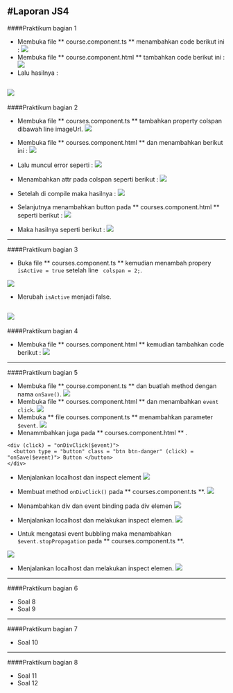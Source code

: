 #Laporan JS4
---
####Praktikum bagian 1
- Membuka file ** course.component.ts ** menambahkan code berikut ini :
![](image/chapter1/p1.1.jpg)
- Membuka file ** course.component.html ** tambahkan code berikut ini :
![](image/chapter1/p1.2.jpg)
- Lalu hasilnya :

![](image/chapter1/j4soal1.jpg)
---
####Praktikum bagian 2
- Membuka file ** courses.component.ts ** tambahkan property colspan dibawah line imageUrl.
![](image/chapter1/p2.1.jpg)
- Membuka file ** courses.component.html ** dan menambahkan berikut ini :
![](image/chapter1/p2.2.jpg)

- Lalu muncul error seperti :
![](image/chapter1/error.jpg)


- Menambahkan attr pada colspan seperti berikut :
![](image/chapter1/p2.4.jpg)

- Setelah di compile maka hasilnya : 
![](image/chapter1/j4soal2.jpg)

- Selanjutnya menambahkan button pada ** courses.component.html ** seperti berikut :
![](image/chapter1/p2.6.jpg)

- Maka hasilnya seperti berikut :
![](image/chapter1/j4soal3.jpg)

---
####Praktikum bagian 3
- Buka file ** courses.component.ts ** kemudian menambah propery ` isActive = true ` setelah line ` colspan = 2;`.

 ![](image/chapter1/p3.1.jpg)

- Merubah ` isActive ` menjadi false.

 ![](image/chapter1/p3.3.jpg)
---
####Praktikum bagian 4
- Membuka file ** courses.component.html ** kemudian tambahkan code berikut :
  ![](image/chapter1/p4.1.jpg)

---
####Praktikum bagian 5
- Membuka file ** course.component.ts ** dan buatlah method dengan nama ` onSave() `.
 ![](image/chapter1/p5.1.jpg)
- Membuka file ** courses.component.html ** dan menambahkan ` event click `.
 ![](image/chapter1/p5.2.jpg)
- Membuka ** file courses.component.ts **  menambahkan parameter ` $event `.
 ![](image/chapter1/p5.4.jpg)
- Menammbahkan juga pada ** courses.component.html ** .
```
<div (click) = "onDivClick($event)">
  <button type = "button" class = "btn btn-danger" (click) = "onSave($event)"> Button </button>
</div>
```

- Menjalankan localhost dan inspect element
 ![](image/chapter1/j4soal5.jpg)
- Membuat method ` onDivClick() ` pada ** courses.component.ts **.
 ![](image/chapter1/p5.7.jpg)

- Menambahkan div dan event binding pada div elemen
 ![](image/chapter1/p5.8.jpg)
- Menjalankan localhost dan melakukan inspect elemen.
 ![](image/chapter1/j4soal6.jpg)

- Untuk mengatasi event bubbling maka menambahkan ` $event.stopPropagation ` pada ** courses.component.ts **.

 ![](image/chapter1/p5.10.jpg)

- Menjalankan localhost dan melakukan inspect elemen. 
  ![](image/chapter1/j4soal7.jpg) 
---
####Praktikum bagian 6

- Soal 8
- Soal 9

---
####Praktikum bagian 7
- Soal 10 

---
####Praktikum bagian 8
- Soal 11
- Soal 12
